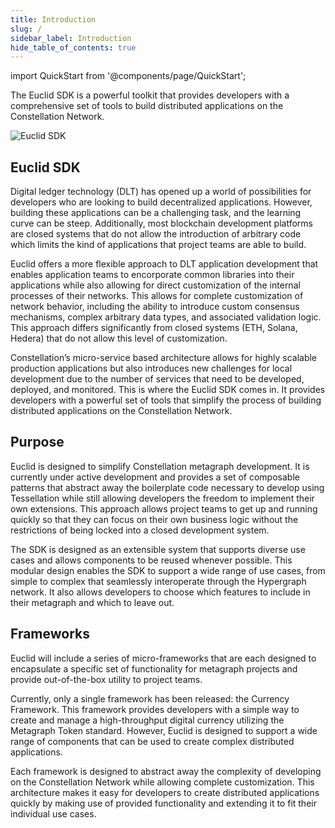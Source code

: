 ```yaml
---
title: Introduction
slug: /
sidebar_label: Introduction
hide_table_of_contents: true
---
```


import QuickStart from '@components/page/QuickStart';

The Euclid SDK is a powerful toolkit that provides developers with a comprehensive set of tools to build distributed applications on the Constellation Network.

![Euclid SDK](/img/sdk/euclid-cover.png)

## Euclid SDK

Digital ledger technology (DLT) has opened up a world of possibilities for developers who are looking to build decentralized applications. However, building these applications can be a challenging task, and the learning curve can be steep. Additionally, most blockchain development platforms are closed systems that do not allow the introduction of arbitrary code which limits the kind of applications that project teams are able to build. 

Euclid offers a more flexible approach to DLT application development that enables application teams to encorporate common libraries into their applications while also allowing for direct customization of the internal processes of their networks. This allows for complete customization of network behavior, including the ability to introduce custom consensus mechanisms, complex arbitrary data types, and associated validation logic. This approach differs significantly from closed systems (ETH, Solana, Hedera) that do not allow this level of customization. 

Constellation’s micro-service based architecture allows for highly scalable production applications but also introduces new challenges for local development due to the number of services that need to be developed, deployed, and monitored. This is where the Euclid SDK comes in. It provides developers with a powerful set of tools that simplify the process of building distributed applications on the Constellation Network.

## Purpose

Euclid is designed to simplify Constellation metagraph development. It is currently under active development and provides a set of composable patterns that abstract away the boilerplate code necessary to develop using Tessellation while still allowing developers the freedom to implement their own extensions. This approach allows project teams to get up and running quickly so that they can focus on their own business logic without the restrictions of being locked into a closed development system.

The SDK is designed as an extensible system that supports diverse use cases and allows components to be reused whenever possible. This modular design enables the SDK to support a wide range of use cases, from simple to complex that seamlessly interoperate through the Hypergraph network. It also allows developers to choose which features to include in their metagraph and which to leave out.

## Frameworks

Euclid will include a series of micro-frameworks that are each designed to encapsulate a specific set of functionality for metagraph projects and provide out-of-the-box utility to project teams.

Currently, only a single framework has been released: the Currency Framework. This framework provides developers with a simple way to create and manage a high-throughput digital currency utilizing the Metagraph Token standard. However, Euclid is designed to support a wide range of components that can be used to create complex distributed applications.

Each framework is designed to abstract away the complexity of developing on the Constellation Network while allowing complete customization. This architecture makes it easy for developers to create distributed applications quickly by making use of provided functionality and extending it to fit their individual use cases.

<QuickStart />
